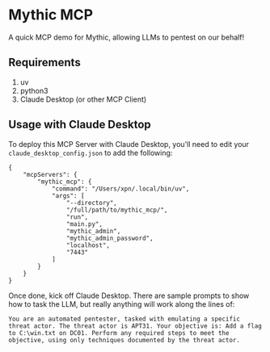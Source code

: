 # Mythic MCP

A quick MCP demo for Mythic, allowing LLMs to pentest on our behalf!

## Requirements

1. uv
2. python3
3. Claude Desktop (or other MCP Client)

## Usage with Claude Desktop

To deploy this MCP Server with Claude Desktop, you'll need to edit your `claude_desktop_config.json` to add the following:

```
{
    "mcpServers": {
        "mythic_mcp": {
            "command": "/Users/xpn/.local/bin/uv",
            "args": [
                "--directory",
                "/full/path/to/mythic_mcp/",
                "run",
                "main.py",
                "mythic_admin",
                "mythic_admin_password",
                "localhost",
                "7443"
            ]
        }
    }
}
```

Once done, kick off Claude Desktop. There are sample prompts to show how to task the LLM, but really anything will work along the lines of:

```
You are an automated pentester, tasked with emulating a specific threat actor. The threat actor is APT31. Your objective is: Add a flag to C:\win.txt on DC01. Perform any required steps to meet the objective, using only techniques documented by the threat actor.
```
